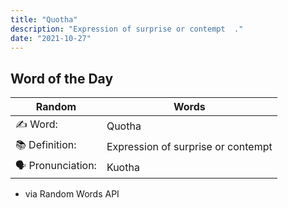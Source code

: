 ```yaml
---
title: "Quotha"
description: "Expression of surprise or contempt  ."
date: "2021-10-27"
---
```


## Word of the Day

| Random           | Words                              |
| ---------------- | ---------------------------------- |
| ✍️ Word:         | Quotha                             |
| 📚 Definition:   | Expression of surprise or contempt |
| 🗣 Pronunciation: | Kuotha                             |

- via Random Words API
